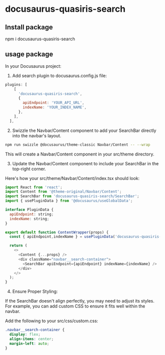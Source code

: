 # docusaurus-quasiris-search

## Install package

npm i docusaurus-quasiris-search

## usage package

In your Docusaurus project:

1. Add search plugin to docusaurus.config.js file:

```javascript
plugins: [
    [
      'docusaurus-quasiris-search',
      {
        apiEndpoint: 'YOUR_API_URL',
        indexName: 'YOUR_INDEX_NAME',
      },
    ],
  ],
```

2. Swizzle the Navbar/Content component to add your SearchBar directly into the navbar's layout.

```bash
npm run swizzle @docusaurus/theme-classic Navbar/Content -- --wrap
```

This will create a Navbar/Content component in your src/theme directory.

3. Update the Navbar/Content component to include your SearchBar in the top-right corner.

Here's how your src/theme/Navbar/Content/index.tsx should look:
```javascript
import React from 'react';
import Content from '@theme-original/Navbar/Content';
import SearchBar from 'docusaurus-quasiris-search/SearchBar';
import { usePluginData } from '@docusaurus/useGlobalData';

interface PluginData {
  apiEndpoint: string;
  indexName: string;
}

export default function ContentWrapper(props) {
  const { apiEndpoint,indexName } = usePluginData('docusaurus-quasiris-search') as PluginData;

  return (
    <>
      <Content {...props} />
      <div className="navbar__search-container">
        <SearchBar apiEndpoint={apiEndpoint} indexName={indexName} />
      </div>
    </>
  );
}
```

4. Ensure Proper Styling:

If the SearchBar doesn't align perfectly, you may need to adjust its styles. For example, you can add custom CSS to ensure it fits well within the navbar.

Add the following to your src/css/custom.css:

```css
.navbar__search-container {
  display: flex;
  align-items: center;
  margin-left: auto;
}
```